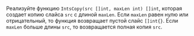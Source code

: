 
Реализуйте функцию `IntsCopy(src []int, maxLen int) []int`, которая создает копию слайса `src` с длиной `maxLen`. Если `maxLen` равен нулю или отрицательный, то функция возвращает пустой слайс `[]int{}`. Если `maxLen` больше длины `src`, то возвращается полная копия `src`.
